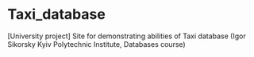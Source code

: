 # Taxi_database
[University project] Site for demonstrating abilities of Taxi database (Igor Sikorsky Kyiv Polytechnic Institute, Databases course)
